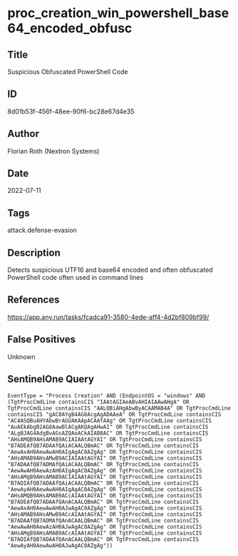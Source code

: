 # proc_creation_win_powershell_base64_encoded_obfusc

## Title
Suspicious Obfuscated PowerShell Code

## ID
8d01b53f-456f-48ee-90f6-bc28e67d4e35

## Author
Florian Roth (Nextron Systems)

## Date
2022-07-11

## Tags
attack.defense-evasion

## Description
Detects suspicious UTF16 and base64 encoded and often obfuscated PowerShell code often used in command lines

## References
https://app.any.run/tasks/fcadca91-3580-4ede-aff4-4d2bf809bf99/

## False Positives
Unknown

## SentinelOne Query
```
EventType = "Process Creation" AND (EndpointOS = "windows" AND (TgtProcCmdLine containsCIS "IAAtAGIAeABvAHIAIAAwAHgA" OR TgtProcCmdLine containsCIS "AALQBiAHgAbwByACAAMAB4A" OR TgtProcCmdLine containsCIS "gAC0AYgB4AG8AcgAgADAAeA" OR TgtProcCmdLine containsCIS "AC4ASQBuAHYAbwBrAGUAKAApACAAfAAg" OR TgtProcCmdLine containsCIS "AuAEkAbgB2AG8AawBlACgAKQAgAHwAI" OR TgtProcCmdLine containsCIS "ALgBJAG4AdgBvAGsAZQAoACkAIAB8AC" OR TgtProcCmdLine containsCIS "AHsAMQB9AHsAMAB9ACIAIAAtAGYAI" OR TgtProcCmdLine containsCIS "B7ADEAfQB7ADAAfQAiACAALQBmAC" OR TgtProcCmdLine containsCIS "AewAxAH0AewAwAH0AIgAgAC0AZgAg" OR TgtProcCmdLine containsCIS "AHsAMAB9AHsAMwB9ACIAIAAtAGYAI" OR TgtProcCmdLine containsCIS "B7ADAAfQB7ADMAfQAiACAALQBmAC" OR TgtProcCmdLine containsCIS "AewAwAH0AewAzAH0AIgAgAC0AZgAg" OR TgtProcCmdLine containsCIS "AHsAMgB9AHsAMAB9ACIAIAAtAGYAI" OR TgtProcCmdLine containsCIS "B7ADIAfQB7ADAAfQAiACAALQBmAC" OR TgtProcCmdLine containsCIS "AewAyAH0AewAwAH0AIgAgAC0AZgAg" OR TgtProcCmdLine containsCIS "AHsAMQB9AHsAMAB9ACcAIAAtAGYAI" OR TgtProcCmdLine containsCIS "B7ADEAfQB7ADAAfQAnACAALQBmAC" OR TgtProcCmdLine containsCIS "AewAxAH0AewAwAH0AJwAgAC0AZgAg" OR TgtProcCmdLine containsCIS "AHsAMAB9AHsAMwB9ACcAIAAtAGYAI" OR TgtProcCmdLine containsCIS "B7ADAAfQB7ADMAfQAnACAALQBmAC" OR TgtProcCmdLine containsCIS "AewAwAH0AewAzAH0AJwAgAC0AZgAg" OR TgtProcCmdLine containsCIS "AHsAMgB9AHsAMAB9ACcAIAAtAGYAI" OR TgtProcCmdLine containsCIS "B7ADIAfQB7ADAAfQAnACAALQBmAC" OR TgtProcCmdLine containsCIS "AewAyAH0AewAwAH0AJwAgAC0AZgAg"))

```